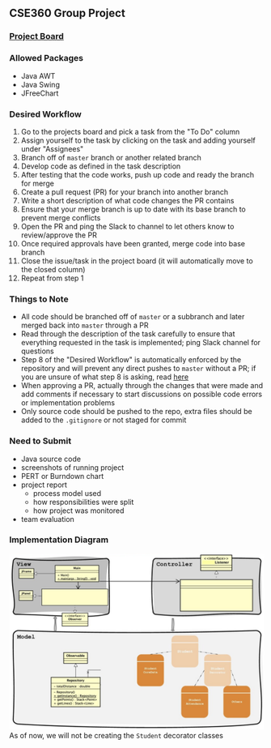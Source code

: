 ## CSE360 Group Project

### [Project Board](https://github.com/zakattack9/cse360-final-project/projects/1)

### Allowed Packages
- Java AWT
- Java Swing
- JFreeChart

### Desired Workflow
1. Go to the projects board and pick a task from the "To Do" column
2. Assign yourself to the task by clicking on the task and adding yourself under "Assignees"
3. Branch off of `master` branch or another related branch
4. Develop code as defined in the task description
5. After testing that the code works, push up code and ready the branch for merge
6. Create a pull request (PR) for your branch into another branch
7. Write a short description of what code changes the PR contains
8. Ensure that your merge branch is up to date with its base branch to prevent merge conflicts
9. Open the PR and ping the Slack to channel to let others know to review/approve the PR
10. Once required approvals have been granted, merge code into base branch
11. Close the issue/task in the project board (it will automatically move to the closed column)
12. Repeat from step 1

### Things to Note
- All code should be branched off of `master` or a subbranch and later merged back into `master` through a PR
- Read through the description of the task carefully to ensure that everything requested in the task is implemented; ping Slack channel for questions
- Step 8 of the "Desired Workflow" is automatically enforced by the repository and will prevent any direct pushes to `master` without a PR; if you are unsure of what step 8 is asking, read [here](https://github.com/zakattack9/git-branching-merging)
- When approving a PR, actually through the changes that were made and add comments if necessary to start discussions on possible code errors or implementation problems
- Only source code should be pushed to the repo, extra files should be added to the `.gitignore` or not staged for commit

### Need to Submit
- Java source code
- screenshots of running project
- PERT or Burndown chart
- project report
  - process model used
  - how responsibilities were split
  - how project was monitored
- team evaluation

### Implementation Diagram
![diagram](./diagram.png?raw=true "Implementation Diagram")
As of now, we will not be creating the `Student` decorator classes
